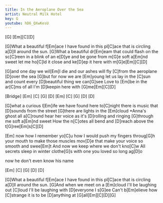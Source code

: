 ```yaml
---
title: In the Aeroplane Over the Sea
artist: Neutral Milk Hotel
key: G
youtube: hD6_QXwKesU
---
```


[G] [Em][C][D]

[G]What a beautiful f[Em]ace
I have found in this pl[C]ace
that is circling a[D]ll around the sun.
[G]What a beautiful dr[Em]eam
that could flash on the sc[C]reen
in a blink of an e[D]ye and be gone from m[G]e
soft a[Em]nd sweet
let me ho[C]ld it close and ke[D]ep it here with m[G]e[Em][C][D]

[G]and one day we wil[Em]l die
and our ashes will fly [C]from the aeroplane [D]over the sea
[G]but for now we are [Em]young
let us lay in the [C]sun
and count every [D]beautiful thing we can[G]see
Love to [Em]be
in the ar[C]ms of all I'm [D]keepin here with [G]me[Em][C][D]

[Bridge]
[Em] [C]  [G]  [D]
[Em] [C]  [G]  [D]  [D]

[G]what a curious l[Em]ife we have found here to[C]night
there is music that [D]sounds from the street
[G]there are lights in the [Em]cloud
*Anna's ghost all a[C]round
hear her voice as it's [D]rolling and ringing [G]through me
soft a[Em]nd sweet
How the n[C]otes all bend and [D]reach above the t[G]ree[Em]s[C][D]

[Em]     now how I remember yo[C]u
how I would push my fingers throug[G]h
your mouth to make those muscles mov[D]e
that make your voice so smooth and swee[Em]t
And now we keep where we don't kno[C]w
All secrets sleep in winter clothe[G]s
with one you loved so long ag[D]o

now he don't even know his name

[Em] [C]  [G]  [D]   [D]  

[G]What a beautiful f[Em]ace
I have found in this pl[C]ace
that is circling a[D]ll around the sun.
[G]And when we meet on a [Em]cloud
I'll be laughing out [C]loud
I'll be laughing with [D]everyone I s[G]ee
Can't b[Em]elieve
how [C]strange it is to be [D]anything at [G]all[Em][C][D][G]
